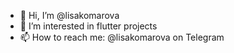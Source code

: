 - 👋 Hi, I’m @lisakomarova
- 👀 I’m interested in flutter projects
- 📫 How to reach me: @lisakomarova on Telegram

<!---
lisakomarova/lisakomarova is a ✨ special ✨ repository because its `README.md` (this file) appears on your GitHub profile.
You can click the Preview link to take a look at your changes.
--->

